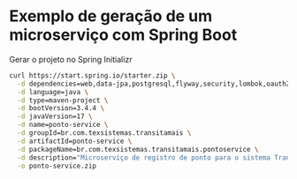 # Exemplo de geração de um microserviço com Spring Boot

Gerar o projeto no Spring Initializr

````bash
curl https://start.spring.io/starter.zip \
  -d dependencies=web,data-jpa,postgresql,flyway,security,lombok,oauth2-resource-server \
  -d language=java \
  -d type=maven-project \
  -d bootVersion=3.4.4 \
  -d javaVersion=17 \
  -d name=ponto-service \
  -d groupId=br.com.texsistemas.transitamais \
  -d artifactId=ponto-service \
  -d packageName=br.com.texsistemas.transitamais.pontoservice \
  -d description="Microserviço de registro de ponto para o sistema Transita+" \
  -o ponto-service.zip
````
